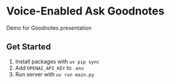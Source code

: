 # Voice-Enabled Ask Goodnotes

Demo for Goodnotes presentation

## Get Started

1. Install packages with `uv pip sync`
2. Add `OPENAI_API_KEY` to `.env`
3. Run server with `uv run main.py`
